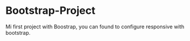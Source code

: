 # Bootstrap-Project
Mi first project with Boostrap, you can found to configure responsive with bootstrap.
